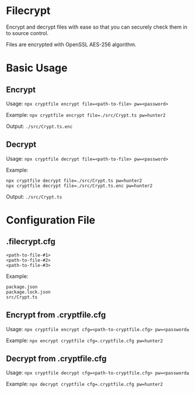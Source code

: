 # Filecrypt

Encrypt and decrypt files with ease so that you can securely check them in to source control.

Files are encrypted with OpenSSL AES-256 algorithm.

# Basic Usage

## Encrypt

Usage: `npx cryptfile encrypt file=<path-to-file> pw=<password>`

Example: `npx cryptfile encrypt file=./src/Crypt.ts pw=hunter2`

Output: `./src/Crypt.ts.enc` 

## Decrypt

Usage: `npx cryptfile decrypt file=<path-to-file> pw=<password>`

Example:
```
npx cryptfile decrypt file=./src/Crypt.ts pw=hunter2
npx cryptfile decrypt file=./src/Crypt.ts.enc pw=hunter2
```

Output: `./src/Crypt.ts` 

# Configuration File

## .filecrypt.cfg

```
<path-to-file-#1>
<path-to-file-#2>
<path-to-file-#3>
```

Example:

```
package.json
package.lock.json
src/Crypt.ts
```

## Encrypt from .cryptfile.cfg

Usage: `npx cryptfile encrypt cfg=<path-to-cryptfile.cfg> pw=<password≥`

Example: ```npx encrypt cryptfile cfg=.cryptfile.cfg pw=hunter2```

## Decrypt from .cryptfile.cfg

Usage: `npx cryptfile decrypt cfg=<path-to-cryptfile.cfg> pw=<password≥`

Example: `npx decrypt cryptfile cfg=.cryptfile.cfg pw=hunter2`
